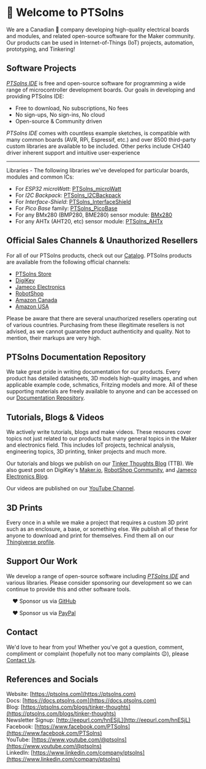 # 👋 Welcome to PTSolns

We are a Canadian 🍁 company developing high-quality electrical boards and modules, and related open-source software for the Maker community. Our products can be used in Internet-of-Things (IoT) projects, automation, prototyping, and Tinkering!

## Software Projects
[*PTSolns IDE*](https://ptsolns.com/ptsolns-ide) is free and open-source software for programming a wide range of microcontroller development boards. Our goals in developing and providing PTSolns IDE:

- Free to download, No subscriptions, No fees  
- No sign-ups, No sign-ins, No cloud  
- Open-source & Community driven  

*PTSolns IDE* comes with countless example sketches, is compatible with many common boards (AVR, RPi, Espressif, etc.) and over 8500 third-party custom libraries are available to be included. Other perks include CH340 driver inherent support and intuitive user-experience

***

Libraries - The following libraries we've developed for particular boards, modules and common ICs:
- For *ESP32 microWatt*: [PTSolns_microWatt](https://github.com/PTSolns/PTSolns_microWatt)  
- For *I2C Backpack*: [PTSolns_I2CBackpack](https://github.com/PTSolns/PTSolns_I2CBackpack)  
- For *Interface-Shield*: [PTSolns_InterfaceShield](https://github.com/PTSolns/PTSolns_InterfaceShield)  
- For *Pico Base* family: [PTSolns_PicoBase](https://github.com/PTSolns/PTSolns_PicoBase)
- For any BMx280 (BMP280, BME280) sensor module: [BMx280](https://github.com/PTSolns/BMx280)
- For any AHTx (AHT20, etc) sensor module: [PTSolns_AHTx](https://github.com/PTSolns/PTSolns_AHTx)

## Official Sales Channels & Unauthorized Resellers
For all of our PTSolns products, check out our [Catalog](https://ptsolns.com/pages/catalog). PTSolns products are available from the following official channels:
- [PTSolns Store](https://ptsolns.com/collections/ptsolns)
- [DigiKey](https://www.digikey.com/en/supplier-centers/ptsolns-pylon-technology-solutions)
- [Jameco Electronics](https://www.jameco.com/m/PTSolns.html#/filter:ss_attr_manufacturer:PTSolns)
- [RobotShop](https://www.robotshop.com/collections/ptsolns)
- [Amazon Canada](https://www.amazon.ca/stores/page/6C8A6867-7E2B-4274-AB45-FEA3F9EB57CF)
- [Amazon USA](https://www.amazon.com/stores/PylonTechnologySolutions/page/F6F49188-3463-4718-97CA-01229431C7BA)

Please be aware that there are several unauthorized resellers operating out of various countries. Purchasing from these illegitimate resellers is not advised, as we cannot guarantee product authenticity and quality. Not to mention, their markups are very high.

## PTSolns Documentation Repository
We take great pride in writing documentation for our products. Every product has detailed datasheets, 3D models high-quality images, and when applicable example code, schmatics, Fritzing models and more. All of these supporting materials are freely available to anyone and can be accessed on our [Documentation Repository](https://docs.ptsolns.com/).

## Tutorials, Blogs & Videos
We actively write tutorials, blogs and make videos. These resoures cover topics not just related to our products but many general topics in the Maker and electronics field. This includes IoT projects, technical analysis, engineering topics, 3D printing, tinker projects and much more. 


Our tutorials and blogs we publish on our [Tinker Thoughts Blog](https://ptsolns.com/blogs/tinker-thoughts) (TTB). We also guest post on DigiKey's [Maker.io](https://www.digikey.ca/en/maker), [RobotShop Community](https://community.robotshop.com/tutorials), and [Jameco Electronics Blog](https://www.jameco.com/Jameco/Blog/electronics-blog.html).


Our videos are published on our [YouTube Channel](https://www.youtube.com/@ptsolns).

## 3D Prints
Every once in a while we make a project that requires a custom 3D print such as an enclosure, a base, or something else. We publish all of these for anyone to download and print for themselves. Find them all on our [Thingiverse profile](https://www.thingiverse.com/PTSolns/designs).

## Support Our Work
We develop a range of open-source software including [*PTSolns IDE*](https://ptsolns.com/ptsolns-ide) and various libraries. Please consider sponsoring our development so we can continue to provide this and other software tools.  
  
&nbsp;&nbsp;&nbsp;&nbsp;❤️ Sponsor us via [GitHub](https://github.com/sponsors/PTSolns)
  
&nbsp;&nbsp;&nbsp;&nbsp;❤️ Sponsor us via [PayPal](https://www.paypal.com/ncp/payment/LMJKE54ZFC3EC)

## Contact
We'd love to hear from you! Whether you've got a question, comment, compliment or complaint (hopefully not too many complaints 😉), please [Contact Us](https://ptsolns.com/contact-us).

## References and Socials
Website: [https://ptsolns.com](https://ptsolns.com)  
Docs: [https://docs.ptsolns.com](https://docs.ptsolns.com)  
Blog: [https://ptsolns.com/blogs/tinker-thoughts](https://ptsolns.com/blogs/tinker-thoughts)  
Newsletter Signup: [http://eepurl.com/hnESjL](http://eepurl.com/hnESjL)  
Facebook: [https://www.facebook.com/PTSolns](https://www.facebook.com/PTSolns)  
YouTube: [https://www.youtube.com/@ptsolns](https://www.youtube.com/@ptsolns)  
LinkedIn: [https://www.linkedin.com/company/ptsolns](https://www.linkedin.com/company/ptsolns)
